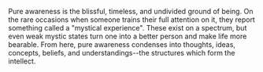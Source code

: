 Pure awareness is the blissful, timeless, and undivided ground of being. On the rare occasions when someone trains their full attention on it, they report something called a "mystical experience". These exist on a spectrum, but even weak mystic states turn one into a better person and make life more bearable. From here, pure awareness condenses into thoughts, ideas, concepts, beliefs, and understandings--the structures which form the intellect.
